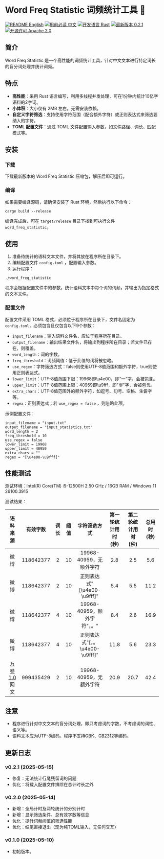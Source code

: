 # Word Freq Statistic 词频统计工具 📄

[![README English](https://img.shields.io/badge/README-English-blue)](https://github.com/GarthTB/word-freq-statistic/blob/master/_en.md)
[![用前必读 中文](https://img.shields.io/badge/用前必读-中文-red)](https://github.com/GarthTB/word-freq-statistic/blob/master/README.md)
[![开发语言 Rust](https://img.shields.io/badge/开发语言-Rust-brown)](https://www.rust-lang.org)
[![最新版本 0.2.1](https://img.shields.io/badge/最新版本-0.2.1-brightgreen)](https://github.com/GarthTB/word-freq-statistic/releases)
[![开源许可 Apache 2.0](https://img.shields.io/badge/开源许可-Apache%202.0-royalblue)](https://www.apache.org/licenses/LICENSE-2.0)

## 简介

Word Freq Statistic 是一个高性能的词频统计工具，针对中文文本进行特定词长的盲分词处理并统计词频。

## 特点

- **高性能**：采用 Rust 语言编写，利用多线程并发处理，可在1分钟内统计10亿字语料的2字词。
- **小体积**：大小仅有 2MB 左右，无需安装依赖。
- **自定义字符筛选**：支持使用字符范围（配合额外字符）或正则表达式来筛选要纳入的字符。
- **TOML 配置文件**：通过 TOML 文件配置输入参数，如文件路径、词长、匹配模式等。

## 安装

### 下载

下载最新版本的 Word Freq Statistic 压缩包，解压后即可运行。

### 编译

如果需要编译源码，请确保安装了 Rust 环境，然后执行以下命令：

```
cargo build --release
```

编译完成后，可在 `target/release` 目录下找到可执行文件 `word_freq_statistic`。

## 使用

1. 准备待统计的语料文本文件，并将其放在程序所在目录下。
2. 编辑配置文件 `config.toml` ，配置输入参数。
3. 运行程序：

```
./word_freq_statistic
```

程序会根据配置文件中的参数，统计语料文本中每个词的词频，并输出为指定格式的文本文件。

### 配置文件

配置文件采用 TOML 格式，必须位于程序所在目录下，文件名固定为 `config.toml`，必须包含且仅包含以下9个参数：

- `input_filename`：输入语料文件名，应位于程序所在目录。
- `output_filename`：输出结果文件名，将输出到程序所在目录；若文件已存在，则覆盖。
- `word_length`：词的字数。
- `freq_threshold`：词频阈值：低于此值的词将被忽略。
- `use_regex`：字符筛选方式：false则使用UTF-8值范围和额外字符，true则使用正则表达式。
- `lower_limit`：UTF-8值范围下限：19968即\u4e00，即"一"字，会被包含。
- `upper_limit`：UTF-8值范围上限：40959即\u9fff，即"鿿"字，会被包含。
- `extra_chars`：UTF-8值范围外的额外字符，如逗号、句号、空格、生僻字等。
- `regex`：正则表达式；若 `use_regex = false` ，则忽略此项。

示例配置文件：

```
input_filename = "input.txt"
output_filename = "input_statistics.txt"
word_length = 2
freq_threshold = 10
use_regex = false
lower_limit = 19968
upper_limit = 40959
extra_chars = ""
regex = "[\u4e00-\u9fff]"
```

## 性能测试

测试环境：Intel(R) Core(TM) i5-12500H 2.50 GHz / 16GB RAM / Windows 11 26100.3915

测试结果：

|                         语料来源                         |   有效字数    | 词长 | 阈值 |          字符筛选方式          | 第一轮统计用时(秒) | 第二轮统计用时(秒) | 总用时(秒) |
|:----------------------------------------------------:|:---------:|:--:|:--:|:------------------------:|:----------:|:----------:|:------:|
|                          微博                          | 118642377 | 2  | 10 |    19968-40959，无额外字符     |    2.8     |    2.5     |  5.6   |
|                          微博                          | 118642377 | 2  | 10 |  正则表达式"[\u4e00-\u9fff]"  |    5.4     |    5.5     |  11.2  |
|                          微博                          | 118642377 | 4  | 10 |   19968-40959，额外字符"，。"   |    8.4     |    2.6     |  16.9  |
|                          微博                          | 118642377 | 4  | 10 | 正则表达式"[，。\u4e00-\u9fff]" |    11.8    |    5.6     |  23.3  |
| [万卷1.0](https://github.com/opendatalab/WanJuan1.0)网文 | 999435429 | 2  | 10 |    19968-40959，无额外字符     |    20.9    |    20.7    |  42.4  |

## 注意

- 程序进行针对中文文本的盲分词处理，即只考虑词的字数，不考虑词的词性、语义等。
- 语料文本应为UTF-8编码。程序不支持GBK、GB2312等编码。

## 更新日志

### v0.2.1 (2025-05-15)

- 修复：无法统计行尾残留词的问题
- 优化：将载入配置文件排除在总计时长之外

### v0.2.0 (2025-05-14)

- 新增：全局计时及两轮统计的分别计时
- 新增：显示筛选条件、总有效字数等信息
- 优化：提升词频阈值的筛选性能
- 优化：结尾直接退出（现为纯TOML输入，无任何交互）

### v0.1.0 (2025-05-10)

- 初始版本。
